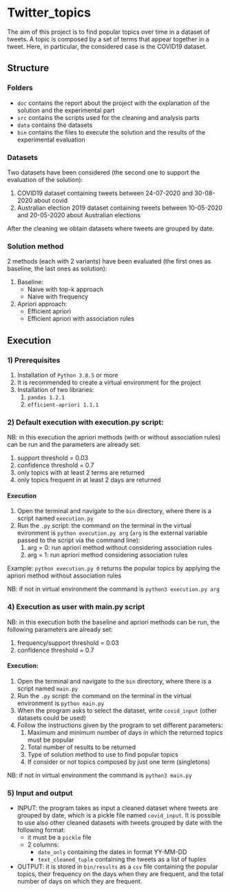# Twitter_topics

The aim of this project is to find popular topics over time in a dataset of tweets. A topic is composed by a set of
terms that appear together in a tweet. Here, in particular, the considered case is the COVID19 dataset.

## Structure

### Folders

- `doc` contains the report about the project with the explanation of the solution and the experimental part 
- `src` contains the scripts used for the cleaning and analysis parts
- `data` contains the datasets
- `bin` contains the files to execute the solution and the results of the experimental evaluation

### Datasets

Two datasets have been considered (the second one to support the evaluation of the solution):
1) COVID19 dataset containing tweets between 24-07-2020 and 30-08-2020 about covid
2) Australian election 2019 dataset containing tweets between 10-05-2020 and 20-05-2020 about Australian elections

After the cleaning we obtain datasets where tweets are grouped by date.

### Solution method

2 methods (each with 2 variants) have been evaluated (the first ones as baseline, the last ones as solution):
1) Baseline:
   - Naive with top-k approach
   - Naive with frequency
2) Apriori approach:
   - Efficient apriori
   - Efficient apriori with association rules

## Execution

### 1) Prerequisites

1) Installation of `Python 3.8.5` or more
2) It is recommended to create a virtual environment for the project
3) Installation of two libraries:
   1) `pandas 1.2.1`
   2) `efficient-apriori 1.1.1`
  
### 2) Default execution with execution.py script:

NB: in this execution the apriori methods (with or without association rules) can be run and the parameters are already set:
1) support threshold = 0.03
2) confidence threshold = 0.7
3) only topics with at least 2 terms are returned
4) only topics frequent in at least 2 days are returned
   
#### Execution 
1) Open the terminal and navigate to the `bin` directory, where there is a script named `execution.py`
2) Run the `.py` script: the command on the terminal in the virtual evironment is `python execution.py arg` (`arg` is the external variable passed to the script via the command line):
   1) arg = 0: run apriori method without considering association rules
   2) arg = 1: run apriori method considering association rules 

Example: `python execution.py 0` returns the popular topics by applying the apriori method without association rules

NB: if not in virtual environment the command is `python3 execution.py arg`

### 4) Execution as user with main.py script

NB: in this execution both the baseline and apriori methods can be run, the following parameters are already set:
1) frequency/support threshold = 0.03
2) confidence threshold = 0.7
   
#### Execution:
1) Open the terminal and navigate to the `bin` directory, where there is a script named `main.py`
2) Run the `.py` script: the command on the terminal in the virtual environment is `python main.py`
3) When the program asks to select the dataset, write `covid_input` (other datasets could be used)
4) Follow the instructions given by the program to set different parameters:
   1) Maximum and minimum number of days in which the returned topics must be popular
   2) Total number of results to be returned
   3) Type of solution method to use to find popular topics
   4) If consider or not topics composed by just one term (singletons)
 
 NB: if not in virtual environment the command is `python3 main.py`
    
### 5) Input and output

- INPUT: the program takes as input a cleaned dataset where tweets are grouped by date, which is a pickle file named
  `covid_input`. It is possible to use also other cleaned datasets with tweets grouped by date with the following format:
  - it must be a `pickle` file 
  - 2 columns:
      - `date_only` containing the dates in format YY-MM-DD
      - `text_cleaned_tuple` containing the tweets as a list of tuples
- OUTPUT: it is stored in `bin/results` as a `csv` file containing the popular topics, their frequency on the days when they are frequent, and the total number of days on which they are frequent.
